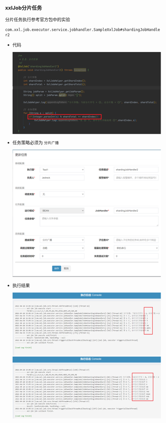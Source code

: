 ### xxlJob分片任务

分片任务执行参考官方包中的实验

 `com.xxl.job.executor.service.jobhandler.SampleXxlJob#shardingJobHandler2` 

- 代码

  <img src="905-xxlJob学习.assets/image-20210428151321037.png" alt="image-20210428151321037" style="zoom:50%;" />

- 任务策略必须为 `分片广播` 

  <img src="905-xxlJob学习.assets/image-20210428151147452.png" alt="image-20210428151147452" style="zoom: 50%;" />

- 执行结果

  <img src="905-xxlJob学习.assets/image-20210428150924958.png" alt="image-20210428150924958" style="zoom:50%;" />

  <img src="905-xxlJob学习.assets/image-20210428151029981.png" alt="image-20210428151029981" style="zoom:50%;" />





